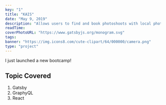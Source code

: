 ```yaml
---
key: "1"
title: "KAIS"
date: "May 9, 2019"
description: "Allows users to find and book photoshoots with local photographers"
readTime:
coverPhotoURL: "https://www.gatsbyjs.org/monogram.svg"
tags:
banner: "https://img.icons8.com/cute-clipart/64/000000/camera.png"
type: "project"
---
```


I just launched a new bootcamp!

## Topic Covered

1. Gatsby
2. GraphyQL
3. React
